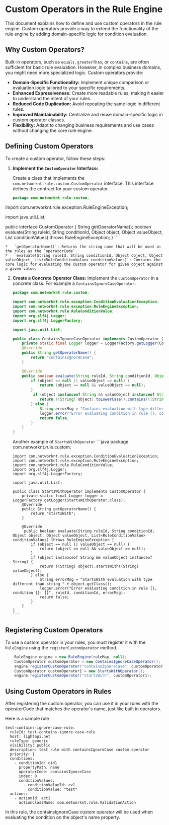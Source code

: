 # Custom Operators in the Rule Engine

This document explains how to define and use custom operators in the rule engine. Custom operators provide a way to extend the functionality of the rule engine by adding domain-specific logic for condition evaluation.

## Why Custom Operators?

Built-in operators, such as `equals`, `greaterThan`, or `contains`, are often sufficient for basic rule evaluation. However, in complex business domains, you might need more specialized logic. Custom operators provide:

*   **Domain-Specific Functionality:** Implement unique comparison or evaluation logic tailored to your specific requirements.
*   **Enhanced Expressiveness:** Create more readable rules, making it easier to understand the intent of your rules.
*   **Reduced Code Duplication:** Avoid repeating the same logic in different rules.
*   **Improved Maintainability:** Centralize and reuse domain-specific logic in custom operator classes.
*   **Flexibility:** Adapt to changing business requirements and use cases without changing the core rule engine.

## Defining Custom Operators

To create a custom operator, follow these steps:

1.  **Implement the `CustomOperator` Interface:**

    Create a class that implements the `com.networknt.rule.custom.CustomOperator` interface. This interface defines the contract for your custom operator.

    ```java
    package com.networknt.rule.custom;
import com.networknt.rule.exception.RuleEngineException;

import java.util.List;

public interface CustomOperator {
    String getOperatorName();
    boolean evaluate(String ruleId, String conditionId, Object object, Object valueObject, List<RuleConditionValue> conditionValues) throws RuleEngineException;
}
    ```

    *   `getOperatorName()`: Returns the string name that will be used in the rules as the `operatorCode`.
    *   `evaluate(String ruleId, String conditionId, Object object, Object valueObject, List<RuleConditionValue> conditionValues)`: Contains the core logic for evaluating the custom operator for given object against a given value.

2.  **Create a Concrete Operator Class:**
   Implement the `CustomOperator` in a concrete class. For example a `ContainsIgnoreCaseOperator`.
    ```java
    package com.networknt.rule.custom;

    import com.networknt.rule.exception.ConditionEvaluationException;
    import com.networknt.rule.exception.RuleEngineException;
    import com.networknt.rule.RuleConditionValue;
    import org.slf4j.Logger;
    import org.slf4j.LoggerFactory;

    import java.util.List;

    public class ContainsIgnoreCaseOperator implements CustomOperator {
        private static final Logger logger = LoggerFactory.getLogger(ContainsIgnoreCaseOperator.class);
        @Override
        public String getOperatorName() {
            return "containsIgnoreCase";
        }

        @Override
        public boolean evaluate(String ruleId, String conditionId, Object object, Object valueObject, List<RuleConditionValue> conditionValues) throws RuleEngineException {
            if (object == null || valueObject == null) {
                return (object == null && valueObject == null);
            }
             if (object instanceof String && valueObject instanceof String) {
                return ((String) object).toLowerCase().contains(((String) valueObject).toLowerCase());
            } else {
                String errorMsg = "Contains evaluation with type different than string " + object.getClass();
                logger.error("Error evaluating condition in rule {}, condition {}: {}", ruleId, conditionId, errorMsg);
                return false;
            }
        }
    }

    ```
    Another example of `StartsWithOperator`
        ```java
    package com.networknt.rule.custom;

        import com.networknt.rule.exception.ConditionEvaluationException;
        import com.networknt.rule.exception.RuleEngineException;
        import com.networknt.rule.RuleConditionValue;
        import org.slf4j.Logger;
        import org.slf4j.LoggerFactory;

        import java.util.List;

        public class StartsWithOperator implements CustomOperator {
            private static final Logger logger = LoggerFactory.getLogger(StartsWithOperator.class);
            @Override
            public String getOperatorName() {
                return "startsWith";
            }

            @Override
             public boolean evaluate(String ruleId, String conditionId, Object object, Object valueObject, List<RuleConditionValue> conditionValues) throws RuleEngineException {
                if (object == null || valueObject == null) {
                    return (object == null && valueObject == null);
                }
                if (object instanceof String && valueObject instanceof String) {
                    return ((String) object).startsWith((String) valueObject);
                } else {
                    String errorMsg = "StartsWith evaluation with type different than string " + object.getClass();
                    logger.error("Error evaluating condition in rule {}, condition {}: {}", ruleId, conditionId, errorMsg);
                    return false;
                }
            }
        }
        ```
## Registering Custom Operators

To use a custom operator in your rules, you must register it with the `RuleEngine` using the `registerCustomOperator` method.

```java
    RuleEngine engine = new RuleEngine(ruleMap, null);
    CustomOperator customOperator = new ContainsIgnoreCaseOperator();
    engine.registerCustomOperator("containsIgnoreCase", customOperator);
    CustomOperator customOperator1 = new StartsWithOperator();
    engine.registerCustomOperator("startsWith", customOperator1);

```     

## Using Custom Operators in Rules

After registering the custom operator, you can use it in your rules with the operatorCode that matches the operator's name, just like built in operators.

Here is a sample rule

```
test-contains-ignore-case-rule:
  ruleId: test-contains-ignore-case-rule
  host: lightapi.net
  ruleType: generic
  visibility: public
  description: test rule with containsIgnoreCase custom operator
  priority: 1
  conditions:
    - conditionId: cid1
      propertyPath: name
      operatorCode: containsIgnoreCase
      index: 0
      conditionValues:
        - conditionValueId: cv1
          conditionValue: "test"
  actions:
    - actionId: act1
      actionClassName: com.networknt.rule.ValidationAction
```

In this rule, the containsIgnoreCase custom operator will be used when evaluating the condition on the object's name property.



